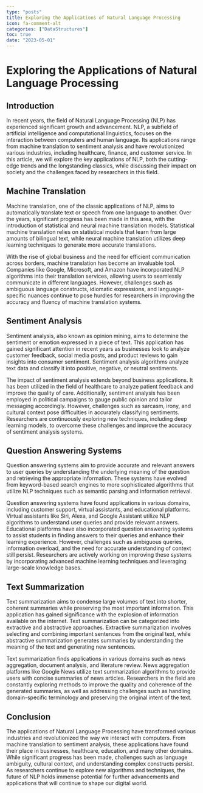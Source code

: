 ```yaml
---
type: "posts"
title: Exploring the Applications of Natural Language Processing
icon: fa-comment-alt
categories: ["DataStructures"]
toc: true
date: "2023-05-01"
---
```




# Exploring the Applications of Natural Language Processing

## Introduction

In recent years, the field of Natural Language Processing (NLP) has experienced significant growth and advancement. NLP, a subfield of artificial intelligence and computational linguistics, focuses on the interaction between computers and human language. Its applications range from machine translation to sentiment analysis and have revolutionized various industries, including healthcare, finance, and customer service. In this article, we will explore the key applications of NLP, both the cutting-edge trends and the longstanding classics, while discussing their impact on society and the challenges faced by researchers in this field.

## Machine Translation

Machine translation, one of the classic applications of NLP, aims to automatically translate text or speech from one language to another. Over the years, significant progress has been made in this area, with the introduction of statistical and neural machine translation models. Statistical machine translation relies on statistical models that learn from large amounts of bilingual text, while neural machine translation utilizes deep learning techniques to generate more accurate translations.

With the rise of global business and the need for efficient communication across borders, machine translation has become an invaluable tool. Companies like Google, Microsoft, and Amazon have incorporated NLP algorithms into their translation services, allowing users to seamlessly communicate in different languages. However, challenges such as ambiguous language constructs, idiomatic expressions, and language-specific nuances continue to pose hurdles for researchers in improving the accuracy and fluency of machine translation systems.

## Sentiment Analysis

Sentiment analysis, also known as opinion mining, aims to determine the sentiment or emotion expressed in a piece of text. This application has gained significant attention in recent years as businesses look to analyze customer feedback, social media posts, and product reviews to gain insights into consumer sentiment. Sentiment analysis algorithms analyze text data and classify it into positive, negative, or neutral sentiments.

The impact of sentiment analysis extends beyond business applications. It has been utilized in the field of healthcare to analyze patient feedback and improve the quality of care. Additionally, sentiment analysis has been employed in political campaigns to gauge public opinion and tailor messaging accordingly. However, challenges such as sarcasm, irony, and cultural context pose difficulties in accurately classifying sentiments. Researchers are continuously exploring new techniques, including deep learning models, to overcome these challenges and improve the accuracy of sentiment analysis systems.

## Question Answering Systems

Question answering systems aim to provide accurate and relevant answers to user queries by understanding the underlying meaning of the question and retrieving the appropriate information. These systems have evolved from keyword-based search engines to more sophisticated algorithms that utilize NLP techniques such as semantic parsing and information retrieval.

Question answering systems have found applications in various domains, including customer support, virtual assistants, and educational platforms. Virtual assistants like Siri, Alexa, and Google Assistant utilize NLP algorithms to understand user queries and provide relevant answers. Educational platforms have also incorporated question answering systems to assist students in finding answers to their queries and enhance their learning experience. However, challenges such as ambiguous queries, information overload, and the need for accurate understanding of context still persist. Researchers are actively working on improving these systems by incorporating advanced machine learning techniques and leveraging large-scale knowledge bases.

## Text Summarization

Text summarization aims to condense large volumes of text into shorter, coherent summaries while preserving the most important information. This application has gained significance with the explosion of information available on the internet. Text summarization can be categorized into extractive and abstractive approaches. Extractive summarization involves selecting and combining important sentences from the original text, while abstractive summarization generates summaries by understanding the meaning of the text and generating new sentences.

Text summarization finds applications in various domains such as news aggregation, document analysis, and literature review. News aggregation platforms like Google News utilize text summarization algorithms to provide users with concise summaries of news articles. Researchers in the field are constantly exploring methods to improve the quality and coherence of the generated summaries, as well as addressing challenges such as handling domain-specific terminology and preserving the original intent of the text.

## Conclusion

The applications of Natural Language Processing have transformed various industries and revolutionized the way we interact with computers. From machine translation to sentiment analysis, these applications have found their place in businesses, healthcare, education, and many other domains. While significant progress has been made, challenges such as language ambiguity, cultural context, and understanding complex constructs persist. As researchers continue to explore new algorithms and techniques, the future of NLP holds immense potential for further advancements and applications that will continue to shape our digital world.